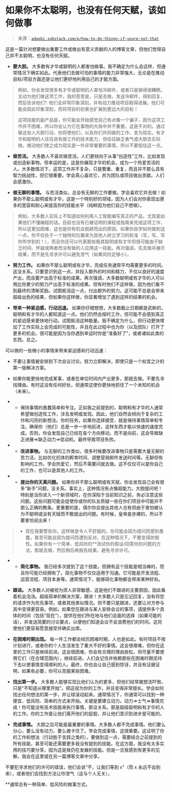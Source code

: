 <!--yml

category: 未分类

date: 2024-05-27 15:22:12

-->

# 如果你不太聪明，也没有任何天赋，该如何做事

> 来源：[`adaobi.substack.com/p/how-to-do-things-if-youre-not-that`](https://adaobi.substack.com/p/how-to-do-things-if-youre-not-that)

这是一篇针对想要做出重要工作或做出有意义贡献的人的博客文章，但他们觉得自己并不太聪明，也没有任何天赋。

+   **要大胆。** 大多数有才华或聪明的人都害怕做事。我不确定为什么会这样，但通常情况下确实如此。代表他们去做可怕的事情的能力非常强大，无论是在推动目标/项目方面还是让他们更好地利用自己的才能方面。

> 例如，你会发现很多有才华或聪明的人害怕冷邮件，或者只是做得很糟糕。主动为他们做这项工作，我的意思是，只是去做。发送冷邮件，得到回复，然后告诉他们*. 他们会非常印象深刻，并有动力推动项目取得进展。他们可能会因此印象深刻，而将项目的初衷也扩展到更远大的目标！
> 
> 这项技能的副产品是，你可能会开始感觉自己有点像一个骗子，因为这项工作并不困难，所以你会认为它在事物的大局中并不重要。这是不对的。通过替这些人大胆行动，你将使他们，以及你们共同做的工作，变为现实。有才华和聪明的人往往具有做工作的技术能力，但往往缺乏勇气或大胆去实际做。推动他们使之成为现实是一件非常重要的事情，所以不要低估这一点。

+   **做苦活。** 大多数人不喜欢做苦活。人们更倾向于从事“创造性”工作，比如发现或创造新事物。但幸运的是，这是你展现才华的机会。成为一个热爱苦活的人。大多数情况下，这项工作并不复杂，只是繁重、重复，而且并不那么具有智力挑战性，但它很重要。学会真心喜欢它，并为团队或项目做出贡献。人们会感激你。

+   **做无聊的事情。** 与苦活类似，总会有无聊的工作要做。学会喜欢它并去做！如果你不那么聪明或有才华，这是一个特别好的领域，因为人们会对你表现出更多的宽容和耐心来提高你的技能水平（纯粹因为他们自己不想做）。

> 例如，大多数人实际上不知道如何利用人工智能编写真正的产品，尤其是如果他们不懂编程的话。目前也没有已被证明的课程或指南来完成这项工作，所以这更加困难，这也是你有机会脱颖而出的原因。如果你自学如何做到这一点，你不仅处于一个独特的位置来为其他人树立学习的标准（写，写，写你所学到的！），而且你还可以代表那些极其聪明或有才华但很可能由于缺乏时间、怀疑或两者而没有做的人应用这一技能。再次强调，先去做并展示结果，而不是先寻求许可以避免泄气（如果风险足够小）。

+   **努力工作。** 如果你不那么聪明或有才华，完成任务通常平均需要更多的时间。这没关系。只要意识到这一点，并投入额外的时间和精力，不仅以良好的速度产出，而且要产出高于标准的成果。再次强调，大多数聪明或有才华的人可以用比你更少的努力产出高于标准的成果。但有时他们不这样做，因为他们看不到最终的清晰奖励。试图抵消这一点，付出额外的努力。这可能不总是会带来超级出色的结果，但如果你这样做，你显著增加了遇到这样的结果的机会。

+   **带来一种紧迫感，行动迅速。** 如果你仔细想想，大多数截止日期都是武断的，聪明和有才华的人都知道这一点。他们仍然会按时工作，但可能不会感到真正的紧迫感来更快地行动。试图抵消这种能量。我不确定为什么，但行动更快增加了工作实际上会完成的可能性，并且在此过程中也为你（以及团队）打开了更多的机会。很可能是因为当你遇到幸运时你是“准备好了”，或者诸如此类的东西。总之。

可以做的一些微小的事情来带来紧迫感和行动迅速：

+   不要让事情被安排到下次会议讨论。努力立即解决，即使只是一个权宜之计的第一版解决方案。

+   如果你能更快地完成某事，或者在单位时间内产出更多，那就去做。不要先寻找理由。有时这没有任何好处，但通常这使你更快地抓住了一个未知的机会（未来）。

+   -   保持事情的愚蠢简单和专注。正如我之前提到的，聪明和有才华的人通常希望做创造性工作，涉及发明或发现。因此，他们自然会倾向于复杂的工作和闪亮的新想法。你的任务，如果你选择接受，就是保持事情简单和专注。确保你（他们）总是一步一步地前进，这样东西才能以快速的速度完成。否则，你会发现自己已经在各个方向移动，而不是向前，这会导致缺乏进展=>缺乏动力=>低动机，最终导致项目失败。

+   -   **改进事物。** 与无聊的工作类似，很多时候要改进事物只是需要大量无聊的苦力活，比如优化抗体的孵育时间、调整营销邮件发送时间等。无聊但有影响的工作。学会热爱它，然后不需要问就去做。这不仅仅可以是你自己的工作，也可以是其他人的工作。

+   -   **提出你的天真问题。** 如果你并不那么聪明或有天赋，你会发现自己会有很多“新手”问题，没关系。事实上，这种情况有点像超能力。大胆提问吧！特别是当你进入一个新领域时，在你深陷于当前知识之前，务必注意这些问题。这些问题可能会促使你或你的队友质疑一些在你们项目中可能并不那么正确的教条。更重要的是，偶尔你会提出其他人也有但由于害怕被认为不聪明或没有天赋而不敢提出的问题。有时候，皇帝是赤裸的，所以不要害怕说出来！

> -   现在我要警告你，这样做是令人不舒服的。你可能会因为提问而感到愚蠢，甚至可能会因为提问而遭到反对。在这种情况下，不要变得防御性。如果你有一个简单、低风险的**测试你的假设/回答你的问题的方法，那就去做，然后稍后再报告结果。避免寻求许可。

+   -   **简化事物。** 我已经多次提到了这个技能，但拥有这个技能是相当棒的，而且你可能已经拥有了。简化事物不仅仅适用于沟通。它可能是开发流程、运营流程、项目本身等。通常情况下，能够简化事物都会带来某种好处。

+   **跟进。** 大多数人对被视为烦人非常敏感，这是他们不跟进的主要原因，因此看着机会泡汤。超级简单的解决方案，跟进！大多数人只是忘记回复，没有将您的请求作为优先事项，或者其他类似情况。但不要只是跟进，还要让对方参与其中变得更容易。例如，如果您在跟进与某人安排会议的事项，请提供多个具体的时间（包括“现在”），提供在他们所在地与他们会面的选择（如果可能的话），并发送简要的讨论要点，以便他们知道会议不会浪费他们的时间。这将使他们更容易愿意接受并确实出席。

+   **在困难时期出现。** 每一件工作都会经历困难时期，人也是如此。有时项目不按计划进行，或者你的个人生活发生了重大不好的事情。这会很艰难，但你在这里的工作只是继续前进。这会很困难，你会有合理的理由放松，但尽量不要使用它们（在合理范围内），继续前进。人们会记住并依赖那些在困难时期坚持下去以使事情变得顺利的人。最终，你也会让自己感到惊讶，并且有证据证明，如果有必要，你可以克服某些困难。

+   **找出第一步。** 大多数人能够实现比他们认为的更多，但他们经常被想法吓倒，只是“不知道从哪里开始”。把这视为你的工作，并且变得非常擅长。学会如何找出任何想法的第一步，并让球滚动起来。通常情况下，你通常可以找到一种便宜、低风险、简单的方式来开始。关键是要建立动力。动力=>士气=>事情完成！你可能没有技术技能来执行事情，那没关系。那是超级聪明和有才华的人的工作。你的工作是让他们离开他们的屁股，并让他们意识到进步是可能的。

+   **完成事情。** 大胆之后可能是最重要的事情。大多数人都不完成事情。他们要么分心，要么没有动力，要么被卡住了。学会完成事情，这很重要。这证明了你的工作和想法（行动胜于言辞之类的）。要做到这一点，需要结合之前提到的所有技能，甚至可能还需要更多我没有提到的技能。在这方面，我没有太多实用的技巧要分享，因为这是我仍在发展的技能。但是一旦我感到有更多的见解，我会在这里或在另一篇博客文章中分享。

不要犯寻求他们的许可的错误，他们会说“不，让我们等到 x”（而 x 永远不会到来），或者他们会找到方法让你泄气（这与个人无关）。

**通常总有一种简单、低风险的做事方式。
